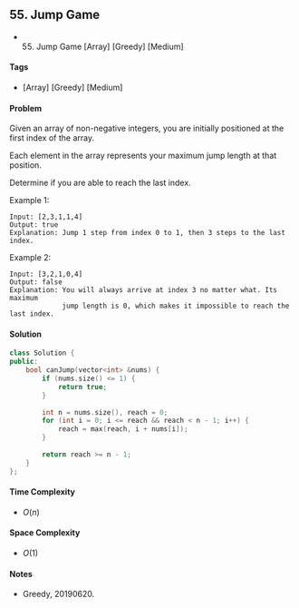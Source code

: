 ## 55. Jump Game
- 55. Jump Game [Array] [Greedy] [Medium]

#### Tags
- [Array] [Greedy] [Medium]

#### Problem
Given an array of non-negative integers, you are initially positioned at the first index of the array.

Each element in the array represents your maximum jump length at that position.

Determine if you are able to reach the last index.

Example 1:

    Input: [2,3,1,1,4]
    Output: true
    Explanation: Jump 1 step from index 0 to 1, then 3 steps to the last index.

Example 2:

    Input: [3,2,1,0,4]
    Output: false
    Explanation: You will always arrive at index 3 no matter what. Its maximum
                 jump length is 0, which makes it impossible to reach the last index.

#### Solution
``` C++
class Solution {
public:
    bool canJump(vector<int> &nums) {
        if (nums.size() <= 1) {
            return true;
        }
        
        int n = nums.size(), reach = 0;
        for (int i = 0; i <= reach && reach < n - 1; i++) {
            reach = max(reach, i + nums[i]);
        }
        
        return reach >= n - 1;
    }
};
```

#### Time Complexity
- $O(n)$

#### Space Complexity
- $O(1)$

#### Notes
- Greedy, 20190620.
